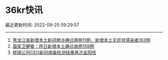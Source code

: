 # 36kr快讯

最近更新时间: 2022-09-25 09:29:57

--- 
1. [黑龙江省新增本土新冠肺炎确诊病例11例，新增本土无症状感染者163例](http://hlj.people.com.cn/n2/2022/0925/c220024-40138260.html) 
2. [国家卫健委：昨日新增本土确诊病例159例](https://china.huanqiu.com/article/49nKldaEIxf) 
3. [辉瑞公司CEO新冠病毒检测结果再次呈阳性](https://www.jiemian.com/article/8125378.html) 
